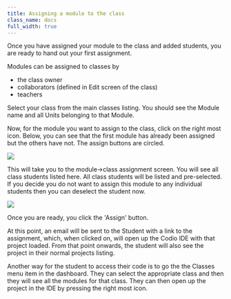 ```yaml
---
title: Assigning a module to the class
class_name: docs
full_width: true
---
```


Once you have assigned your module to the class and added students, you are ready to hand out your first assignment.

Modules can be assigned to classes by 

- the class owner
- collaborators (defined in Edit screen of the class)
- teachers

Select your class from the main classes listing. You should see the Module name and all Units belonging to that Module. 

Now, for the module you want to assign to the class, click on the right most icon. Below, you can see that the first module has already been assigned but the others have not. The assign buttons are circled.

![](/img/docs/class-module-assign.png)

This will take you to the module->class assignment screen. You will see all class students listed here. All class students will be listed and pre-selected. If you decide you do not want to assign this module to any individual students then you can deselect the student now.

![](/img/docs/class-module-assign-final.png)

Once you are ready, you click the 'Assign' button. 

At this point, an email will be sent to the Student with a link to the assignment, which, when clicked on, will open up the Codio IDE with that project loaded. From that point onwards, the student will also see the project in their normal projects listing.

Another way for the student to access their code is to go the the Classes menu item in the dashboard. They can select the appropriate class and then they will see all the modules for that class. They can then open up the project in the IDE by pressing the right most icon.


